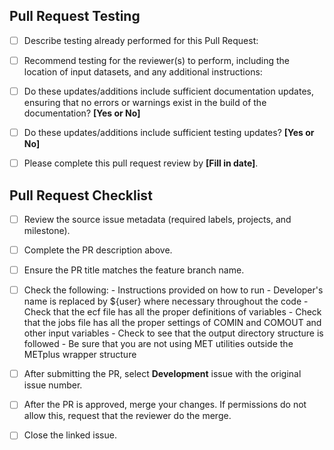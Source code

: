 ## Pull Request Testing ##

- [ ] Describe testing already performed for this Pull Request:</br>

- [ ] Recommend testing for the reviewer(s) to perform, including the location of input datasets, and any additional instructions:</br>

- [ ] Do these updates/additions include sufficient documentation updates, ensuring that no errors or warnings exist in the build of the documentation? **[Yes or No]**

- [ ] Do these updates/additions include sufficient testing updates? **[Yes or No]**

- [ ] Please complete this pull request review by **[Fill in date]**.</br>

## Pull Request Checklist ##

- [ ] Review the source issue metadata (required labels, projects, and milestone).
- [ ] Complete the PR description above.
- [ ] Ensure the PR title matches the feature branch name.
- [ ] Check the following:
      - Instructions provided on how to run
      - Developer's name is replaced by ${user} where necessary throughout the code
      - Check that the ecf file has all the proper definitions of variables
      - Check that the jobs file has all the proper settings of COMIN and COMOUT and other input variables
      - Check to see that the output directory structure is followed
      - Be sure that you are not using MET utilities outside the METplus wrapper structure

- [ ] After submitting the PR, select **Development** issue with the original issue number.
- [ ] After the PR is approved, merge your changes. If permissions do not allow this, request that the reviewer do the merge.
- [ ] Close the linked issue.
